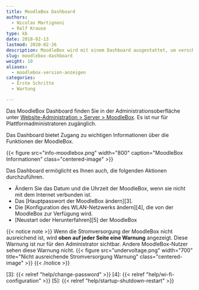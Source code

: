 ```yaml
---
title: MoodleBox Dashboard
authors:
  - Nicolas Martignoni
  - Ralf Krause
type: kb
date: 2018-02-13
lastmod: 2020-02-26
description: MoodleBox wird mit einem Dashboard ausgestattet, um verschiedene Informationen über die installierte Hard- und Software anzuzeigen.
slug: moodlebox-dashboard
weight: 10
aliases:
  - moodlebox-version-anzeigen
categories:
  - Erste Schritte
  - Wartung

---
```

Das MoodleBox Dashboard finden Sie in der Administrationsoberfläche unter [Website-Administration > Server > MoodleBox][1]. Es ist nur für Plattformadministratoren zugänglich.

Das Dashboard bietet Zugang zu wichtigen Informationen über die Funktionen der MoodleBox.

{{< figure src="info-moodlebox.png" width="800" caption="MoodleBox Informationen" class="centered-image" >}}

Das Dashboard ermöglicht es Ihnen auch, die folgenden Aktionen durchzuführen.

- Ändern Sie das Datum und die Uhrzeit der MoodleBox, wenn sie nicht mit dem Internet verbunden ist.
- Das [Hauptpasswort der MoodleBox ändern][3].
- Die [Konfiguration des WLAN-Netzwerks ändern][4], die von der MoodleBox zur Verfügung wird.
- [Neustart oder Herunterfahren][5] der MoodleBox

{{< notice note >}}
Wenn die Stromversorgung der MoodleBox nicht ausreichend ist, wird __oben auf jeder Seite eine Warnung__ angezeigt. Diese Warnung ist nur für den Administrator sichtbar. Andere MoodleBox-Nutzer sehen diese Warnung nicht.
{{< figure src="undervoltage.png" width="700" title="Nicht ausreichende Stromversorgung Warnung" class="centered-image" >}}
{{< /notice >}}

 [1]: http://moodlebox.home/admin/tool/moodlebox/index.php
 [3]: {{< relref "help/change-password" >}}
 [4]: {{< relref "help/wi-fi-configuration" >}}
 [5]: {{< relref "help/startup-shutdown-restart" >}}
